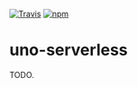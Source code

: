[![Travis](https://travis-ci.org/julienblin/opiniated-lambda.svg?branch=master)](https://travis-ci.org/julienblin/opiniated-lambda)
[![npm](https://img.shields.io/npm/v/opiniated-lambda.svg)](https://www.npmjs.com/package/opiniated-lambda)

# uno-serverless

TODO.